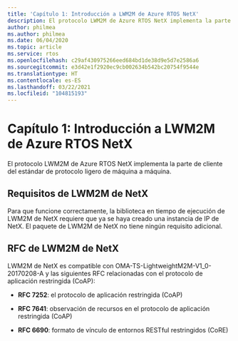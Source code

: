 ```yaml
---
title: 'Capítulo 1: Introducción a LWM2M de Azure RTOS NetX'
description: El protocolo LWM2M de Azure RTOS NetX implementa la parte de cliente del estándar de protocolo ligero de máquina a máquina.
author: philmea
ms.author: philmea
ms.date: 06/04/2020
ms.topic: article
ms.service: rtos
ms.openlocfilehash: c29af430975266eed684bd1de38d9e5d7e2586a6
ms.sourcegitcommit: e3d42e1f2920ec9cb002634b542bc20754f9544e
ms.translationtype: HT
ms.contentlocale: es-ES
ms.lasthandoff: 03/22/2021
ms.locfileid: "104815193"
---
```

# <a name="chapter-1---introduction-to-azure-rtos-netx-lwm2m"></a>Capítulo 1: Introducción a LWM2M de Azure RTOS NetX

El protocolo LWM2M de Azure RTOS NetX implementa la parte de cliente del estándar de protocolo ligero de máquina a máquina.

## <a name="netx-lwm2m-requirements"></a>Requisitos de LWM2M de NetX

Para que funcione correctamente, la biblioteca en tiempo de ejecución de LWM2M de NetX requiere que ya se haya creado una instancia de IP de NetX. El paquete de LWM2M de NetX no tiene ningún requisito adicional.

## <a name="netx-lwm2m-rfcs"></a>RFC de LWM2M de NetX

LWM2M de NetX es compatible con OMA-TS-LightweightM2M-V1_0-20170208-A y las siguientes RFC relacionadas con el protocolo de aplicación restringida (CoAP):

- **RFC 7252**: el protocolo de aplicación restringida (CoAP)

- **RFC 7641**: observación de recursos en el protocolo de aplicación restringida (CoAP)

- **RFC 6690**: formato de vínculo de entornos RESTful restringidos (CoRE)